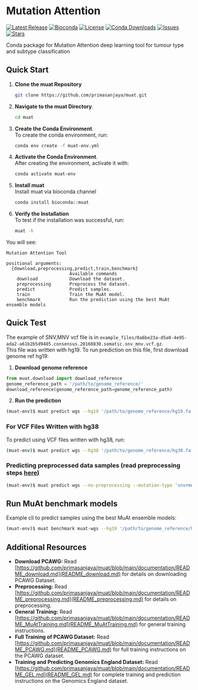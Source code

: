 # Mutation Attention


[![Latest Release](https://img.shields.io/github/v/release/primasanjaya/muat)](https://github.com/primasanjaya/muat/releases)
[![Bioconda](https://img.shields.io/conda/vn/bioconda/muat)](https://anaconda.org/bioconda/muat)
[![License](https://img.shields.io/github/license/primasanjaya/muat)](https://github.com/primasanjaya/muat/blob/main/LICENSE)
[![Conda Downloads](https://img.shields.io/conda/dn/bioconda/muat)](https://anaconda.org/bioconda/muat)
[![Issues](https://img.shields.io/github/issues/primasanjaya/muat)](https://github.com/primasanjaya/muat/issues)
[![Stars](https://img.shields.io/github/stars/primasanjaya/muat?style=social)](https://github.com/primasanjaya/muat)



Conda package for Mutation Attention deep learning tool for tumour type and subtype classification

## Quick Start

1. **Clone the muat Repository**
   ```bash
   git clone https://github.com/primasanjaya/muat.git
   ```

2. **Navigate to the muat Directory**.
   ```bash
   cd muat
   ```

3. **Create the Conda Environment**.<br>
   To create the conda environment, run:
   ```bash
   conda env create -f muat-env.yml
   ```

4. **Activate the Conda Environment**.<br>
   After creating the environment, activate it with:
   ```bash
   conda activate muat-env
   ```

5. **Install muat**<br>
   Install muat via bioconda channel
   ```bash
   conda install bioconda::muat
   ```

6. **Verify the Installation**<br>
   To test if the installation was successful, run:
   ```bash
   muat -h
   ```
You will see:
```
Mutation Attention Tool

positional arguments:
  {download,preprocessing,predict,train,benchmark}
                        Available commands
    download            Download the dataset.
    preprocessing       Preprocess the dataset.
    predict             Predict samples.
    train               Train the MuAt model.
    benchmark           Run the prediction using the best MuAt ensemble models
```

## Quick Test
The example of SNV,MNV vcf file is in `example_files/0a6be23a-d5a0-4e95-ada2-a61b2b5d9485.consensus.20160830.somatic.snv_mnv.vcf.gz`.<br>
This file was written with hg19. To run prediction on this file, first download genome ref hg19:
1. **Download genome reference**
```python
from muat.download import download_reference
genome_reference_path = '/path/to/genome_reference/'
download_reference(genome_reference_path=genome_reference_path)
```
2. **Run the prediction**
```bash
(muat-env)$ muat predict wgs --hg19 '/path/to/genome_reference/hg19.fa' --mutation-type 'snv+mnv' --input-filepath 'example_files/0a6be23a-d5a0-4e95-ada2-a61b2b5d9485.consensus.20160830.somatic.snv_mnv.vcf.gz' --result-dir 'path/to/result_dir/'
```

### For VCF Files Written with hg38
To predict using VCF files written with hg38, run:
```bash
(muat-env)$ muat predict wgs --hg38 '/path/to/genome_reference/hg38.fa' --mutation-type 'snv+mnv' --input-filepath 'path/to/sample.vcf.gz' --result-dir 'path/to/result_dir/'
```

### Predicting preprocessed data samples (read preprocessing steps [here](README_preprocessing.md))
```bash
(muat-env)$ muat predict wgs --no-preprocessing --mutation-type 'snv+mnv' --input-filepath 'path/to/sample.token.gc.genic.exonic.cs.tsv.gz' --result-dir 'path/to/result_dir/'
```

## Run MuAt benchmark models
Example cli to predict samples using the best MuAt ensemble models:
```bash
(muat-env)$ muat benchmark muat-wgs --hg19 '/path/to/genome_reference/hg19.fa' --mutation-type 'snv+mnv' --input-filepath 'path/to/sample.vcf.gz' --result-dir 'path/to/result_dir/'
```

## Additional Resources
- **Download PCAWG:** Read [https://github.com/primasanjaya/muat/blob/main/documentation/README_download.md](README_download.md) for details on downloading PCAWG Dataset.
- **Preprocessing:** Read [https://github.com/primasanjaya/muat/blob/main/documentation/README_preprocessing.md](README_preprocessing.md) for details on preprocessing.
- **General Training:** Read [https://github.com/primasanjaya/muat/blob/main/documentation/README_MuAtTraining.md](README_MuAtTraining.md) for general training instructions.
- **Full Training of PCAWG Dataset:** Read [https://github.com/primasanjaya/muat/blob/main/documentation/README_PCAWG.md](README_PCAWG.md) for full training instructions on the PCAWG dataset.
- **Training and Predicting Genomics England Dataset:** Read [https://github.com/primasanjaya/muat/blob/main/documentation/README_GEL.md](README_GEL.md) for complete training and prediction instructions on the Genomics England dataset.
